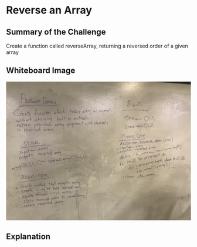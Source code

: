 # Reverse an Array

## Summary of the Challenge
 Create a function called reverseArray, returning a reversed order of a given array

## Whiteboard Image
![Reverse Array whiteboard image](../../assets/ReverseArrayWhiteboard.jpg)

## Explanation
